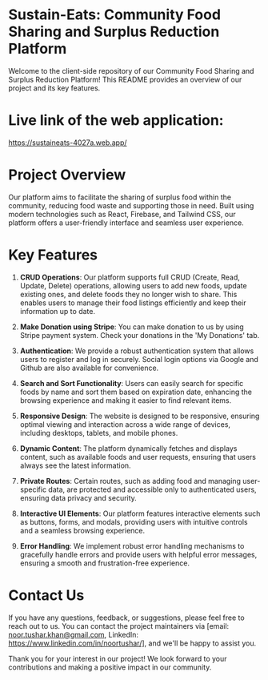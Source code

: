 # Sustain-Eats: Community Food Sharing and Surplus Reduction Platform

Welcome to the client-side repository of our Community Food Sharing and Surplus Reduction Platform! This README provides an overview of our project and its key features.

# Live link of the web application:

https://sustaineats-4027a.web.app/

# Project Overview

Our platform aims to facilitate the sharing of surplus food within the community, reducing food waste and supporting those in need. Built using modern technologies such as React, Firebase, and Tailwind CSS, our platform offers a user-friendly interface and seamless user experience.

# Key Features

1. **CRUD Operations**: Our platform supports full CRUD (Create, Read, Update, Delete) operations, allowing users to add new foods, update existing ones, and delete foods they no longer wish to share. This enables users to manage their food listings efficiently and keep their information up to date.

2. **Make Donation using Stripe**: You can make donation to us by using Stripe payment system. Check your donations in the 'My Donations' tab.

3. **Authentication**: We provide a robust authentication system that allows users to register and log in securely. Social login options via Google and Github are also available for convenience.

4. **Search and Sort Functionality**: Users can easily search for specific foods by name and sort them based on expiration date, enhancing the browsing experience and making it easier to find relevant items.

5. **Responsive Design**: The website is designed to be responsive, ensuring optimal viewing and interaction across a wide range of devices, including desktops, tablets, and mobile phones.

6. **Dynamic Content**: The platform dynamically fetches and displays content, such as available foods and user requests, ensuring that users always see the latest information.

7. **Private Routes**: Certain routes, such as adding food and managing user-specific data, are protected and accessible only to authenticated users, ensuring data privacy and security.

8. **Interactive UI Elements**: Our platform features interactive elements such as buttons, forms, and modals, providing users with intuitive controls and a seamless browsing experience.

9. **Error Handling**: We implement robust error handling mechanisms to gracefully handle errors and provide users with helpful error messages, ensuring a smooth and frustration-free experience.

# Contact Us

If you have any questions, feedback, or suggestions, please feel free to reach out to us. You can contact the project maintainers via [email: noor.tushar.khan@gmail.com, LinkedIn: https://www.linkedin.com/in/noortushar/], and we'll be happy to assist you.

Thank you for your interest in our project! We look forward to your contributions and making a positive impact in our community.
